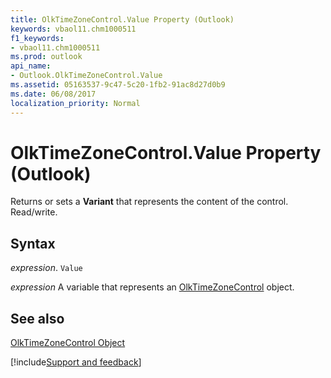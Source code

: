 ```yaml
---
title: OlkTimeZoneControl.Value Property (Outlook)
keywords: vbaol11.chm1000511
f1_keywords:
- vbaol11.chm1000511
ms.prod: outlook
api_name:
- Outlook.OlkTimeZoneControl.Value
ms.assetid: 05163537-9c47-5c20-1fb2-91ac8d27d0b9
ms.date: 06/08/2017
localization_priority: Normal
---
```



# OlkTimeZoneControl.Value Property (Outlook)

Returns or sets a  **Variant** that represents the content of the control. Read/write.


## Syntax

_expression_. `Value`

_expression_ A variable that represents an [OlkTimeZoneControl](./Outlook.OlkTimeZoneControl.md) object.


## See also


[OlkTimeZoneControl Object](Outlook.OlkTimeZoneControl.md)

[!include[Support and feedback](~/includes/feedback-boilerplate.md)]